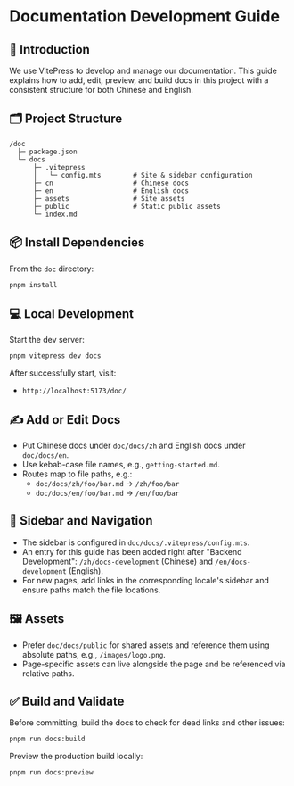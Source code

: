 # Documentation Development Guide

## 📘 Introduction
We use VitePress to develop and manage our documentation. This guide explains how to add, edit, preview, and build docs in this project with a consistent structure for both Chinese and English.

## 🗂️ Project Structure
```text
/doc
  ├─ package.json
  └─ docs
      ├─ .vitepress
      │   └─ config.mts        # Site & sidebar configuration
      ├─ cn                    # Chinese docs
      ├─ en                    # English docs
      ├─ assets                # Site assets
      ├─ public                # Static public assets
      └─ index.md
```

## 📦 Install Dependencies
From the `doc` directory:

```bash
pnpm install
```

## 💻 Local Development
Start the dev server:

```bash
pnpm vitepress dev docs
```

After successfully start, visit:

- `http://localhost:5173/doc/`

## ✍️ Add or Edit Docs
- Put Chinese docs under `doc/docs/zh` and English docs under `doc/docs/en`.
- Use kebab-case file names, e.g., `getting-started.md`.
- Routes map to file paths, e.g.:
  - `doc/docs/zh/foo/bar.md` → `/zh/foo/bar`
  - `doc/docs/en/foo/bar.md` → `/en/foo/bar`

## 🧭 Sidebar and Navigation
- The sidebar is configured in `doc/docs/.vitepress/config.mts`.
- An entry for this guide has been added right after "Backend Development": `/zh/docs-development` (Chinese) and `/en/docs-development` (English).
- For new pages, add links in the corresponding locale's sidebar and ensure paths match the file locations.

## 🖼️ Assets
- Prefer `doc/docs/public` for shared assets and reference them using absolute paths, e.g., `/images/logo.png`.
- Page-specific assets can live alongside the page and be referenced via relative paths.

## ✅ Build and Validate
Before committing, build the docs to check for dead links and other issues:

```bash
pnpm run docs:build
```

Preview the production build locally:

```bash
pnpm run docs:preview
```
